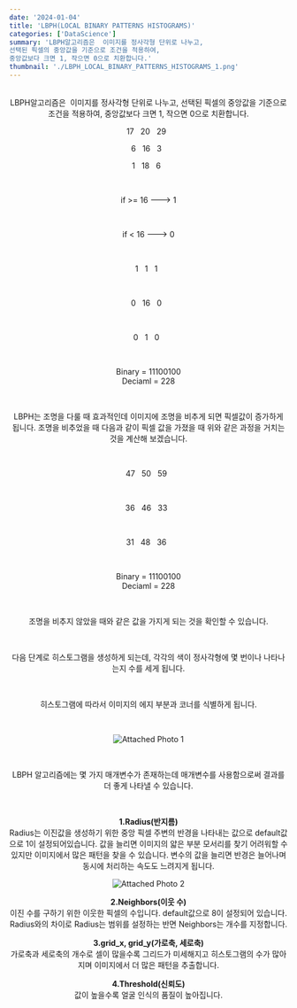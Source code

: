```yaml
---
date: '2024-01-04'
title: 'LBPH(LOCAL BINARY PATTERNS HISTOGRAMS)'
categories: ['DataScience']
summary: 'LBPH알고리즘은  이미지를 정사각형 단위로 나누고,
선택된 픽셀의 중앙값을 기준으로 조건을 적용하여,
중앙값보다 크면 1, 작으면 0으로 치환합니다.'
thumbnail: './LBPH_LOCAL_BINARY_PATTERNS_HISTOGRAMS_1.png'
---
```


<center>
</br>
LBPH알고리즘은  이미지를 정사각형 단위로 나누고,
선택된 픽셀의 중앙값을 기준으로 조건을 적용하여,
중앙값보다 크면 1, 작으면 0으로 치환합니다.

</br>

17&nbsp;&nbsp;
20&nbsp;&nbsp;
29&nbsp;&nbsp;

6&nbsp;&nbsp;
16&nbsp;&nbsp;
3&nbsp;&nbsp;

1&nbsp;&nbsp;
18&nbsp;&nbsp;
6&nbsp;&nbsp;

</br>

if >= 16 ---> 1

</br>

if < 16 ---> 0

</br>

1&nbsp;&nbsp;
1&nbsp;&nbsp;
1&nbsp;&nbsp;

</br>

0&nbsp;&nbsp;
16&nbsp;&nbsp;
0&nbsp;&nbsp;

</br>

0&nbsp;&nbsp;
1&nbsp;&nbsp;
0&nbsp;&nbsp;

</br>

Binary = 11100100
</br>
Deciaml = 228

</br>

LBPH는 조명을 다룰 때 효과적인데
이미지에 조명을 비추게 되면 픽셀값이 증가하게 됩니다.
조명을 비추었을 때 다음과 같이 픽셀 값을 가졌을 때 위와 같은 과정을 거치는 것을 계산해 보겠습니다.

</br>

47&nbsp;&nbsp;
50&nbsp;&nbsp;
59&nbsp;&nbsp;

</br>

36&nbsp;&nbsp;
46&nbsp;&nbsp;
33&nbsp;&nbsp;

</br>

31&nbsp;&nbsp;
48&nbsp;&nbsp;
36&nbsp;&nbsp;

</br>

Binary = 11100100
</br>
Deciaml = 228

</br>

조명을 비추지 않았을 때와 같은 값을 가지게 되는 것을 확인할 수 있습니다.

</br>

다음 단계로 히스토그램을 생성하게 되는데,
각각의 색이 정사각형에 몇 번이나 나타나는지 수를 세게 됩니다.

</br>

히스토그램에 따라서 이미지의 에지 부분과 코너를 식별하게 됩니다.

</br>

![Attached Photo 1](https://i.ibb.co/3M26P2h/LBPH-LOCAL-BINARY-PATTERNS-HISTOGRAMS-1.png)

</br>

LBPH 알고리즘에는 몇 가지 매개변수가 존재하는데 매개변수를 사용함으로써 결과를 더 좋게 나타낼 수 있습니다.

</br>

**1.Radius(반지름)**</br>
Radius는 이진값을 생성하기 위한 중앙 픽셀 주변의 반경을 나타내는 값으로 default값으로 1이 설정되어있습니다.
값을 늘리면 이미지의 얇은 부분 모서리를 찾기 어려워할 수 있지만 이미지에서 많은 패턴을 찾을 수 있습니다.
변수의 값을 늘리면 반경은 늘어나며 동시에 처리하는 속도도 느려지게 됩니다.

![Attached Photo 2](https://i.ibb.co/Zdt6ptB/LBPH-LOCAL-BINARY-PATTERNS-HISTOGRAMS-2.webp)

**2.Neighbors(이웃 수)** </br>
이진 수를 구하기 위한 이웃한 픽셀의 수입니다. default값으로 8이 설정되어 있습니다.
Radius와의 차이로 Radius는 범위를 설정하는 반면 Neighbors는 개수를 지정합니다.

**3.grid_x, grid_y(가로축, 세로축)** </br>
가로축과 세로축의 개수로 셀이 많을수록 그리드가 미세해지고 히스토그램의 수가 많아지며 이미지에서 더 많은 패턴을 추출합니다.

**4.Threshold(신뢰도)** </br>
값이 높을수록 얼굴 인식의 품질이 높아집니다.
